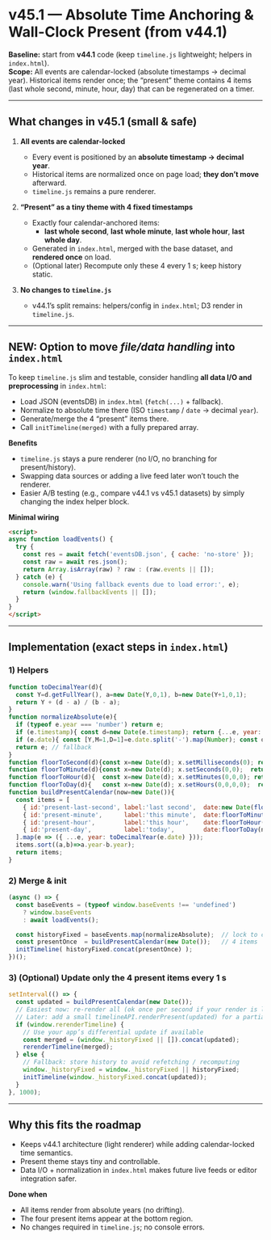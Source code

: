 # v45.1 — Absolute Time Anchoring & Wall-Clock Present (from v44.1)

**Baseline:** start from **v44.1** code (keep `timeline.js` lightweight; helpers in `index.html`).  
**Scope:** All events are calendar-locked (absolute timestamps → decimal year). Historical items render once; the “present” theme contains 4 items (last whole second, minute, hour, day) that can be regenerated on a timer.

---

## What changes in v45.1 (small & safe)

1) **All events are calendar-locked**
   - Every event is positioned by an **absolute timestamp → decimal year**.
   - Historical items are normalized once on page load; **they don’t move** afterward.
   - `timeline.js` remains a pure renderer.

2) **“Present” as a tiny theme with 4 fixed timestamps**
   - Exactly four calendar-anchored items:
     - **last whole second**, **last whole minute**, **last whole hour**, **last whole day**.
   - Generated in `index.html`, merged with the base dataset, and **rendered once** on load.
   - (Optional later) Recompute only these 4 every 1 s; keep history static.

3) **No changes to `timeline.js`**
   - v44.1’s split remains: helpers/config in `index.html`; D3 render in `timeline.js`.

---

## NEW: Option to move *file/data handling* into `index.html`
To keep `timeline.js` slim and testable, consider handling **all data I/O and preprocessing** in `index.html`:
- Load JSON (eventsDB) in `index.html` (`fetch(...)` + fallback).
- Normalize to absolute time there (ISO `timestamp` / `date` → decimal `year`).
- Generate/merge the 4 “present” items there.
- Call `initTimeline(merged)` with a fully prepared array.

**Benefits**
- `timeline.js` stays a pure renderer (no I/O, no branching for present/history).
- Swapping data sources or adding a live feed later won’t touch the renderer.
- Easier A/B testing (e.g., compare v44.1 vs v45.1 datasets) by simply changing the index helper block.

**Minimal wiring**
```html
<script>
async function loadEvents() {
  try {
    const res = await fetch('eventsDB.json', { cache: 'no-store' });
    const raw = await res.json();
    return Array.isArray(raw) ? raw : (raw.events || []);
  } catch (e) {
    console.warn('Using fallback events due to load error:', e);
    return (window.fallbackEvents || []);
  }
}
</script>
```

---

## Implementation (exact steps in `index.html`)

### 1) Helpers
```js
function toDecimalYear(d){
  const Y=d.getFullYear(), a=new Date(Y,0,1), b=new Date(Y+1,0,1);
  return Y + (d - a) / (b - a);
}
function normalizeAbsolute(e){
  if (typeof e.year === 'number') return e;
  if (e.timestamp){ const d=new Date(e.timestamp); return {...e, year: toDecimalYear(d)}; }
  if (e.date){ const [Y,M=1,D=1]=e.date.split('-').map(Number); const d=new Date(Y,M-1,D); return {...e, year: toDecimalYear(d)}; }
  return e; // fallback
}
function floorToSecond(d){const x=new Date(d); x.setMilliseconds(0); return x;}
function floorToMinute(d){const x=new Date(d); x.setSeconds(0,0);  return x;}
function floorToHour(d){  const x=new Date(d); x.setMinutes(0,0,0); return x;}
function floorToDay(d){   const x=new Date(d); x.setHours(0,0,0,0);  return x;}
function buildPresentCalendar(now=new Date()){
  const items = [
    { id:'present-last-second', label:'last second',  date:new Date(floorToSecond(now).getTime()-1000), theme:'present', category:'seconds' },
    { id:'present-minute',      label:'this minute',  date:floorToMinute(now),                           theme:'present', category:'minutes' },
    { id:'present-hour',        label:'this hour',    date:floorToHour(now),                             theme:'present', category:'hours' },
    { id:'present-day',         label:'today',        date:floorToDay(now),                              theme:'present', category:'days' }
  ].map(e => ({ ...e, year: toDecimalYear(e.date) }));
  items.sort((a,b)=>a.year-b.year);
  return items;
}
```

### 2) Merge & init
```js
(async () => {
  const baseEvents = (typeof window.baseEvents !== 'undefined')
    ? window.baseEvents
    : await loadEvents();

  const historyFixed = baseEvents.map(normalizeAbsolute);  // lock to calendar
  const presentOnce  = buildPresentCalendar(new Date());   // 4 items
  initTimeline( historyFixed.concat(presentOnce) );
})();
```

### 3) (Optional) Update only the 4 present items every 1 s
```js
setInterval(() => {
  const updated = buildPresentCalendar(new Date());
  // Easiest now: re-render all (ok once per second if your render is light)
  // Later: add a small timelineAPI.renderPresent(updated) for a partial draw.
  if (window.rerenderTimeline) {
    // Use your app’s differential update if available
    const merged = (window._historyFixed || []).concat(updated);
    rerenderTimeline(merged);
  } else {
    // Fallback: store history to avoid refetching / recomputing
    window._historyFixed = window._historyFixed || historyFixed;
    initTimeline(window._historyFixed.concat(updated));
  }
}, 1000);
```

---

## Why this fits the roadmap
- Keeps v44.1 architecture (light renderer) while adding calendar-locked time semantics.
- Present theme stays tiny and controllable.
- Data I/O + normalization in `index.html` makes future live feeds or editor integration safer.

**Done when**
- All items render from absolute years (no drifting).
- The four present items appear at the bottom region.
- No changes required in `timeline.js`; no console errors.
